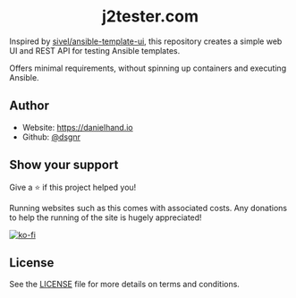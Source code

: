 <h1 align="center">j2tester.com</h1>

Inspired by [sivel/ansible-template-ui](https://github.com/sivel/ansible-template-ui), this repository creates a simple web UI and REST API for testing Ansible templates.

Offers minimal requirements, without spinning up containers and executing Ansible.

## Author

- Website: https://danielhand.io
- Github: [@dsgnr](https://github.com/dsgnr)

## Show your support

Give a ⭐️ if this project helped you!

Running websites such as this comes with associated costs. Any donations to help the running of the site is hugely appreciated!

[![ko-fi](https://ko-fi.com/img/githubbutton_sm.svg)](https://ko-fi.com/U7U3FUX17)

## License

See the [LICENSE](LICENSE) file for more details on terms and conditions.
